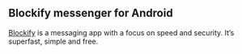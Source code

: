 ## Blockify messenger for Android

[Blockify](https://king-m-a-kh.ir/blockify) is a messaging app with a focus on speed and security. It’s superfast, simple and free.
